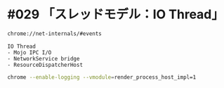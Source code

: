 # #029 「スレッドモデル：IO Thread」

```bash
chrome://net-internals/#events
```

```text
IO Thread
- Mojo IPC I/O
- NetworkService bridge
- ResourceDispatcherHost
```

```bash
chrome --enable-logging --vmodule=render_process_host_impl=1
```

